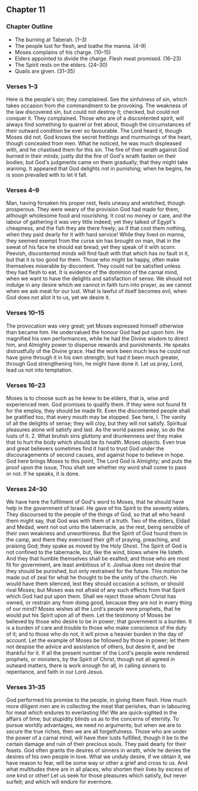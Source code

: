## Chapter 11

### Chapter Outline

- The burning at Taberah. (1–3)
- The people lust for flesh, and loathe the manna. (4–9)
- Moses complains of his charge. (10–15)
- Elders appointed to divide the charge. Flesh meat promised. (16–23)
- The Spirit rests on the elders. (24–30)
- Quails are given. (31–35)

### Verses 1–3

Here is the people's sin; they complained. See the sinfulness of sin, which takes occasion from the commandment to be provoking. The weakness of the law discovered sin, but could not destroy it; checked, but could not conquer it. They complained. Those who are of a discontented spirit, will always find something to quarrel or fret about, though the circumstances of their outward condition be ever so favourable. The Lord heard it, though Moses did not. God knows the secret frettings and murmurings of the heart, though concealed from men. What he noticed, he was much displeased with, and he chastised them for this sin. The fire of their wrath against God burned in their minds; justly did the fire of God's wrath fasten on their bodies; but God's judgments came on them gradually, that they might take warning. It appeared that God delights not in punishing; when he begins, he is soon prevailed with to let it fall.

### Verses 4–9

Man, having forsaken his proper rest, feels uneasy and wretched, though prosperous. They were weary of the provision God had made for them, although wholesome food and nourishing. It cost no money or care, and the labour of gathering it was very little indeed; yet they talked of Egypt's cheapness, and the fish they ate there freely; as if that cost them nothing, when they paid dearly for it with hard service! While they lived on manna, they seemed exempt from the curse sin has brought on man, that in the sweat of his face he should eat bread; yet they speak of it with scorn. Peevish, discontented minds will find fault with that which has no fault in it, but that it is too good for them. Those who might be happy, often make themselves miserable by discontent. They could not be satisfied unless they had flesh to eat. It is evidence of the dominion of the carnal mind, when we want to have the delights and satisfaction of sense. We should not indulge in any desire which we cannot in faith turn into prayer, as we cannot when we ask meat for our lust. What is lawful of itself becomes evil, when God does not allot it to us, yet we desire it.

### Verses 10–15

The provocation was very great; yet Moses expressed himself otherwise than became him. He undervalued the honour God had put upon him. He magnified his own performances, while he had the Divine wisdom to direct him, and Almighty power to dispense rewards and punishments. He speaks distrustfully of the Divine grace. Had the work been much less he could not have gone through it in his own strength; but had it been much greater, through God strengthening him, he might have done it. Let us pray, Lord, lead us not into temptation.

### Verses 16–23

Moses is to choose such as he knew to be elders, that is, wise and experienced men. God promises to qualify them. If they were not found fit for the employ, they should be made fit. Even the discontented people shall be gratified too, that every mouth may be stopped. See here, I. The vanity of all the delights of sense; they will cloy, but they will not satisfy. Spiritual pleasures alone will satisfy and last. As the world passes away, so do the lusts of it. 2. What brutish sins gluttony and drunkenness are! they make that to hurt the body which should be its health. Moses objects. Even true and great believers sometimes find it hard to trust God under the discouragements of second causes, and against hope to believe in hope. God here brings Moses to this point, The Lord God is Almighty; and puts the proof upon the issue, Thou shalt see whether my word shall come to pass or not. If he speaks, it is done.

### Verses 24–30

We have here the fulfilment of God's word to Moses, that he should have help in the government of Israel. He gave of his Spirit to the seventy elders. They discoursed to the people of the things of God, so that all who heard them might say, that God was with them of a truth. Two of the elders, Eldad and Medad, went not out unto the tabernacle, as the rest, being sensible of their own weakness and unworthiness. But the Spirit of God found them in the camp, and there they exercised their gift of praying, preaching, and praising God; they spake as moved by the Holy Ghost. The Spirit of God is not confined to the tabernacle, but, like the wind, blows where He listeth. And they that humble themselves shall be exalted; and those who are most fit for government, are least ambitious of it. Joshua does not desire that they should be punished, but only restrained for the future. This motion he made out of zeal for what he thought to be the unity of the church. He would have them silenced, lest they should occasion a schism, or should rival Moses; but Moses was not afraid of any such effects from that Spirit which God had put upon them. Shall we reject those whom Christ has owned, or restrain any from doing good, because they are not in every thing of our mind? Moses wishes all the Lord's people were prophets, that he would put his Spirit upon all of them. Let the testimony of Moses be believed by those who desire to be in power; that government is a burden. It is a burden of care and trouble to those who make conscience of the duty of it; and to those who do not, it will prove a heavier burden in the day of account. Let the example of Moses be followed by those in power; let them not despise the advice and assistance of others, but desire it, and be thankful for it. If all the present number of the Lord's people were rendered prophets, or ministers, by the Spirit of Christ, though not all agreed in outward matters, there is work enough for all, in calling sinners to repentance, and faith in our Lord Jesus.

### Verses 31–35

God performed his promise to the people, in giving them flesh. How much more diligent men are in collecting the meat that perishes, than in labouring for meat which endures to everlasting life! We are quick-sighted in the affairs of time; but stupidity blinds us as to the concerns of eternity. To pursue worldly advantages, we need no arguments; but when we are to secure the true riches, then we are all forgetfulness. Those who are under the power of a carnal mind, will have their lusts fulfilled, though it be to the certain damage and ruin of their precious souls. They paid dearly for their feasts. God often grants the desires of sinners in wrath, while he denies the desires of his own people in love. What we unduly desire, if we obtain it, we have reason to fear, will be some way or other a grief and cross to us. And what multitudes there are in all places, who shorten their lives by excess of one kind or other! Let us seek for those pleasures which satisfy, but never surfeit; and which will endure for evermore.

